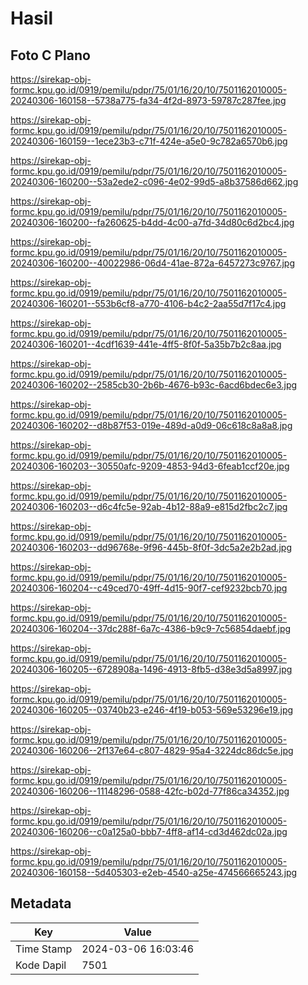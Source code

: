 # Hasil

## Foto C Plano

https://sirekap-obj-formc.kpu.go.id/0919/pemilu/pdpr/75/01/16/20/10/7501162010005-20240306-160158--5738a775-fa34-4f2d-8973-59787c287fee.jpg

https://sirekap-obj-formc.kpu.go.id/0919/pemilu/pdpr/75/01/16/20/10/7501162010005-20240306-160159--1ece23b3-c71f-424e-a5e0-9c782a6570b6.jpg

https://sirekap-obj-formc.kpu.go.id/0919/pemilu/pdpr/75/01/16/20/10/7501162010005-20240306-160200--53a2ede2-c096-4e02-99d5-a8b37586d662.jpg

https://sirekap-obj-formc.kpu.go.id/0919/pemilu/pdpr/75/01/16/20/10/7501162010005-20240306-160200--fa260625-b4dd-4c00-a7fd-34d80c6d2bc4.jpg

https://sirekap-obj-formc.kpu.go.id/0919/pemilu/pdpr/75/01/16/20/10/7501162010005-20240306-160200--40022986-06d4-41ae-872a-6457273c9767.jpg

https://sirekap-obj-formc.kpu.go.id/0919/pemilu/pdpr/75/01/16/20/10/7501162010005-20240306-160201--553b6cf8-a770-4106-b4c2-2aa55d7f17c4.jpg

https://sirekap-obj-formc.kpu.go.id/0919/pemilu/pdpr/75/01/16/20/10/7501162010005-20240306-160201--4cdf1639-441e-4ff5-8f0f-5a35b7b2c8aa.jpg

https://sirekap-obj-formc.kpu.go.id/0919/pemilu/pdpr/75/01/16/20/10/7501162010005-20240306-160202--2585cb30-2b6b-4676-b93c-6acd6bdec6e3.jpg

https://sirekap-obj-formc.kpu.go.id/0919/pemilu/pdpr/75/01/16/20/10/7501162010005-20240306-160202--d8b87f53-019e-489d-a0d9-06c618c8a8a8.jpg

https://sirekap-obj-formc.kpu.go.id/0919/pemilu/pdpr/75/01/16/20/10/7501162010005-20240306-160203--30550afc-9209-4853-94d3-6feab1ccf20e.jpg

https://sirekap-obj-formc.kpu.go.id/0919/pemilu/pdpr/75/01/16/20/10/7501162010005-20240306-160203--d6c4fc5e-92ab-4b12-88a9-e815d2fbc2c7.jpg

https://sirekap-obj-formc.kpu.go.id/0919/pemilu/pdpr/75/01/16/20/10/7501162010005-20240306-160203--dd96768e-9f96-445b-8f0f-3dc5a2e2b2ad.jpg

https://sirekap-obj-formc.kpu.go.id/0919/pemilu/pdpr/75/01/16/20/10/7501162010005-20240306-160204--c49ced70-49ff-4d15-90f7-cef9232bcb70.jpg

https://sirekap-obj-formc.kpu.go.id/0919/pemilu/pdpr/75/01/16/20/10/7501162010005-20240306-160204--37dc288f-6a7c-4386-b9c9-7c56854daebf.jpg

https://sirekap-obj-formc.kpu.go.id/0919/pemilu/pdpr/75/01/16/20/10/7501162010005-20240306-160205--6728908a-1496-4913-8fb5-d38e3d5a8997.jpg

https://sirekap-obj-formc.kpu.go.id/0919/pemilu/pdpr/75/01/16/20/10/7501162010005-20240306-160205--03740b23-e246-4f19-b053-569e53296e19.jpg

https://sirekap-obj-formc.kpu.go.id/0919/pemilu/pdpr/75/01/16/20/10/7501162010005-20240306-160206--2f137e64-c807-4829-95a4-3224dc86dc5e.jpg

https://sirekap-obj-formc.kpu.go.id/0919/pemilu/pdpr/75/01/16/20/10/7501162010005-20240306-160206--11148296-0588-42fc-b02d-77f86ca34352.jpg

https://sirekap-obj-formc.kpu.go.id/0919/pemilu/pdpr/75/01/16/20/10/7501162010005-20240306-160206--c0a125a0-bbb7-4ff8-af14-cd3d462dc02a.jpg

https://sirekap-obj-formc.kpu.go.id/0919/pemilu/pdpr/75/01/16/20/10/7501162010005-20240306-160158--5d405303-e2eb-4540-a25e-474566665243.jpg


## Metadata

| Key        | Value               |
| ---------- | ------------------- |
| Time Stamp | 2024-03-06 16:03:46 |
| Kode Dapil | 7501                |



